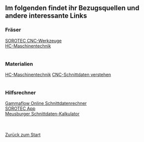 ## Im folgenden findet ihr Bezugsquellen und andere interessante Links
### Fräser
[SOROTEC CNC-Werkzeuge](https://www.sorotec.de/shop/Zerspanungswerkzeuge/sorotec-werkzeuge/)<br>
[HC-Maschinentechnik](https://hc-maschinentechnik.de/Fraeser-Bohrer)
<br><br>
### Materialien
[HC-Maschinentechnik](https://hc-maschinentechnik.de/Rohmaterialien)
[CNC-Schnittdaten verstehen](https://gammaflow.de/blogs/cnc-blog/cnc-schnittdaten-verstehen-teil-1-einleitung)
<br><br>
### Hilfsrechner
[Gammaflow Online Schnittdatenrechner](https://gammaflow.de/pages/schnittdatenrechner)<br>
[SOROTEC App](https://app.sorotec.de/)<br>
[Meusburger Schnittdaten-Kalkulator](https://schnittdaten.meusburger.com/)
<br><br><br><br>
[Zurück zum Start](https://makerspace-wi.github.io/Project-CNC-3/)
